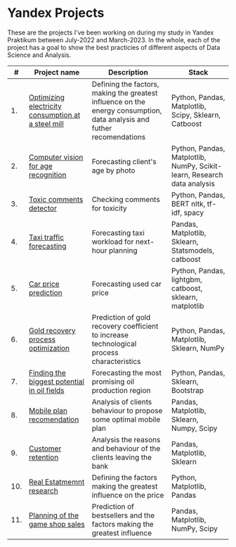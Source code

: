 # Yandex Projects
These are the projects I've been working on during my study in Yandex Praktikum between July-2022 and March-2023.
In the whole, each of the project has a goal to show the best practicies of different aspects of Data Science and Analysis.

| #    | Project name               |Description                                                  | Stack                                                         |
| ---- | ------------------------------------------------------------ | ------------------------------------------------------------ | ------------------------------------------------------------ |
| 1.   | [Optimizing electricity consumption at a steel mill](https://github.com/Ryabkov89/Yandex-projects/tree/main/optimizing-electricity-consumption) | Defining the factors, making the greatest influence on the energy consumption, data analysis and futher recomendations | Python, Pandas, Matplotlib, Scipy, Sklearn, Catboost       |
| 2.   | [Computer vision for age recognition](https://github.com/Ryabkov89/Yandex-projects/tree/main/clients-photo-processing) | Forecasting client's age by photo | Python, Pandas, Matplotlib, NumPy, Scikit-learn, Research data analysis |
| 3.   | [Toxic comments detector](https://github.com/Ryabkov89/Yandex-projects/tree/main/classification-of-toxic-texts) | Checking comments for toxicity             | Python, Pandas, BERT nltk, tf-idf, spacy |
| 4.   | [Taxi traffic forecasting](https://github.com/Ryabkov89/Yandex-projects/tree/main/forecasting-taxi-traffic) | Forecasting taxi workload for next-hour planning | Pandas, Matplotlib, Sklearn, Statsmodels, catboost |
| 5.   | [Car price prediction](https://github.com/Ryabkov89/Yandex-projects/tree/main/difining%20a%20car%20price) | Forecasting used car price | Python, Pandas, lightgbm, catboost, sklearn, matplotlib |
| 6.   | [Gold recovery process optimization](https://github.com/Ryabkov89/Yandex-projects/tree/main/gold-recovery-research) | Prediction of gold recovery coefficient to increase technological process characteristics | Python, Pandas, Matplotlib, Sklearn, NumPy |
| 7.   | [Finding the biggest potential in oil fields](https://github.com/Ryabkov89/Yandex-projects/tree/main/difining-an-oil-field) | Forecasting the most promising oil production region |  Python, Pandas, Sklearn, Bootstrap |
| 8.   | [Mobile plan recomendation](https://github.com/Ryabkov89/Yandex-projects/tree/main/telecom%20clients%20classification) | Analysis of clients behaviour to propose some optimal mobile plan | Pandas, Matplotlib, Sklearn, Numpy, Scipy |
| 9.   | [Customer retention](https://github.com/Ryabkov89/Yandex-projects/tree/main/forecasting-leaving-clients) | Analysis the reasons and behaviour of the clients leaving the bank | Pandas, Matplotlib, Sklearn |
| 10.  | [Real Estatmemnt research](https://github.com/Ryabkov89/Yandex-projects/tree/main/spb-real-estatement%20analysis) | Defining the factors making the greatest influence on the price | Python, Matplotlib, Pandas |
| 11.  | [Planning of the game shop sales](https://github.com/Ryabkov89/Yandex-projects/tree/main/sales-planning-games) | Prediction of bestsellers and the factors making the greatest influence | Pandas, Matplotlib, NumPy, Scipy |

